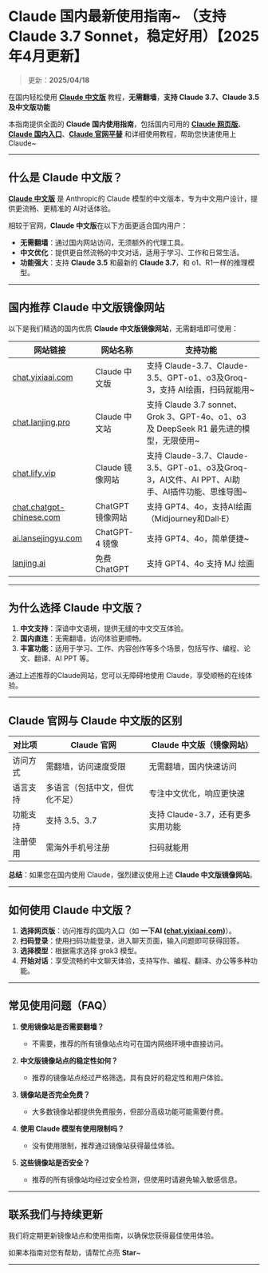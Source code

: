 # Claude 国内最新使用指南~ （支持 Claude 3.7 Sonnet，稳定好用）【2025年4月更新】

> 更新：**2025/04/18**                

在国内轻松使用 [**Claude 中文版**](https://chat.yixiaai.com) 教程，**无需翻墙**，**支持 Claude 3.7、Claude 3.5 及中文版功能**   

本指南提供全面的 **Claude 国内使用指南**，包括国内可用的 [**Claude 网页版**](https://chat.lanjing.pro)、[**Claude 国内入口**](https://chat.yixiaai.com)、[**Claude 官网平替**](https://chat.lanjing.pro) 和详细使用教程，帮助您快速使用上 Claude~

---

## 什么是 Claude 中文版？

[**Claude 中文版**](https://chat.yixiaai.com) 是 Anthropic的 Claude 模型的中文版本，专为中文用户设计，提供更流畅、更精准的 AI对话体验。

相较于官网，**Claude 中文版**在以下方面更适合国内用户：

- **无需翻墙**：通过国内网站访问，无须额外的代理工具。
- **中文优化**：提供更自然流畅的中文对话，适用于学习、工作和日常生活。
- **功能强大**：支持 **Claude 3.5** 和最新的 **Claude 3.7**，和 o1、R1一样的推理模型。

---

## 国内推荐 Claude 中文版镜像网站

以下是我们精选的国内优质 **Claude 中文版镜像网站**，无需翻墙即可使用：

| 网站链接                                                       | 网站名称            | 支持功能                                                                                  |
|---------------------------------------------------------------|---------------------|-------------------------------------------------------------------------------------------|
| [chat.yixiaai.com](https://chat.yixiaai.com/)                 | Claude 中文版       | 支持 Claude-3.7、Claude-3.5、GPT-o1、o3及Groq-3，支持 AI绘画，扫码就能用~                 |
| [chat.lanjing.pro](https://chat.lanjing.pro/)                 | Claude 中文站       | 支持 Claude 3.7 sonnet、Grok 3、GPT-4o、o1、o3 及 DeepSeek R1 最先进的模型，无限使用~      |
| [chat.lify.vip](https://www.yixiaai.com)                     | Claude 镜像网站     | 支持 Claude-3.7、Claude-3.5、GPT-o1、o3及Groq-3，AI文件、AI PPT、AI助手、AI插件功能、思维导图~|
| [chat.chatgpt-chinese.com](https://chat.lanjing.pro/)         | ChatGPT 镜像网站    | 支持 GPT4、4o，支持AI绘画（Midjourney和Dall·E）                                           |
| [ai.lansejingyu.com](https://ai.lansejingyu.com/)             | ChatGPT-4 镜像     | 支持 GPT4、4o，简单便捷~                                                                  |
| [lanjing.ai](https://lanjing.pro/)                           | 免费ChatGPT         | 支持 GPT4、4o 支持 MJ 绘画                                                                |

---

## 为什么选择 Claude 中文版？

1. **中文支持**：深谙中文语境，提供无缝的中文交互体验。
2. **国内直连**：无需翻墙，访问体验更顺畅。
3. **丰富功能**：适用于学习、工作、内容创作等多个场景，包括写作、编程、论文、翻译、AI PPT 等。

通过上述推荐的Claude网站，您可以无障碍地使用 Claude，享受顺畅的在线体验。

---

## Claude 官网与 Claude 中文版的区别

| 对比项              | Claude 官网                 | Claude 中文版（镜像网站）           |
|---------------------|-----------------------------|------------------------------------|
| 访问方式            | 需翻墙，访问速度受限         | 无需翻墙，国内快速访问              |
| 语言支持            | 多语言（包括中文，但优化不足）| 专注中文优化，响应更快速            |
| 功能支持            | 支持 3.5、3.7          | 支持 Claude-3.7，还有更多实用功能 |
| 注册使用            | 需海外手机号注册             | 扫码就能用          |

**总结**：如果您在国内使用 Claude，强烈建议使用上述 **Claude 中文版镜像网站**。

---

## 如何使用 Claude 中文版？

1. **选择网页版**：访问推荐的国内入口（如 **一下AI ([chat.yixiaai.com](https://chat.yixiaai.com))**）。
2. **扫码登录**：使用扫码功能登录，进入聊天页面，输入问题即可获得回答。
3. **选择模型**：根据需求选择 grok3 模型。
4. **开始对话**：享受流畅的中文聊天体验，支持写作、编程、翻译、办公等多种功能。

---

## 常见使用问题（FAQ）

1. **使用镜像站是否需要翻墙？**
   - 不需要，推荐的所有镜像站点均可在国内网络环境中直接访问。

2. **中文版镜像站点的稳定性如何？**
   - 推荐的镜像站点经过严格筛选，具有良好的稳定性和用户体验。

3. **镜像站是否完全免费？**
   - 大多数镜像站都提供免费服务，但部分高级功能可能需要付费。

4. **使用 Claude 模型有使用限制吗？**
   - 没有使用限制，推荐通过镜像站获得最佳体验。

5. **这些镜像站是否安全？**
   - 推荐的所有镜像站均经过安全检测，但使用时请避免输入敏感信息。

---

## 联系我们与持续更新

我们将定期更新镜像站点和使用指南，以确保您获得最佳使用体验。

如果本指南对您有帮助，请帮忙点亮 **Star**~

---
